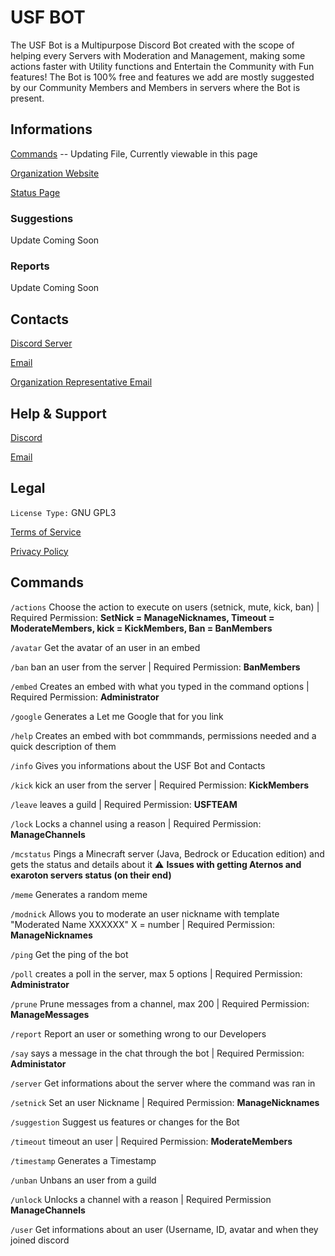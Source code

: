# USF BOT
The USF Bot is a Multipurpose Discord Bot created with the scope of helping every Servers with Moderation and Management, making some actions faster with Utility functions and Entertain the Community with Fun features! The Bot is 100% free and features we add are mostly suggested by our Community Members and Members in servers where the Bot is present.

## Informations
[Commands](https://github.com/USF-Team/USFBOT/blob/main/Commands.md) -- Updating File, Currently viewable in this page

[Organization Website](https://usfteam.pages.dev/)

[Status Page](https://usf.instatus.com/)

### Suggestions
Update Coming Soon
### Reports
Update Coming Soon

## Contacts
[Discord Server](https://dsc.gg/usfteam)

[Email](mailto:usfdiscordteam@gmail.com)

[Organization Representative Email](mailto:robertbelotti06@gmail.com)

## Help & Support

[Discord](https://dsc.gg/usfteam)

[Email](mailto:usfdiscordteam@gmail.com)

## Legal
`License Type:` GNU GPL3

[Terms of Service](https://github.com/USF-Team/USFBOT/blob/main/Terms.md)

[Privacy Policy](https://github.com/USF-Team/USFBOT/blob/main/Privacy.md)

## Commands

`/actions` Choose the action to execute on users (setnick, mute, kick, ban) | Required Permission: **SetNick = ManageNicknames, Timeout = ModerateMembers, kick = KickMembers, Ban = BanMembers**

`/avatar` Get the avatar of an user in an embed

`/ban` ban an user from the server | Required Permission: **BanMembers**

`/embed` Creates an embed with what you typed in the command options | Required Permission: **Administrator**

`/google` Generates a Let me Google that for you link

`/help` Creates an embed with bot commmands, permissions needed and a quick description of them

`/info` Gives you informations about the USF Bot and Contacts

`/kick` kick an user from the server | Required Permission: **KickMembers**

`/leave` leaves a guild | Required Permission: **USFTEAM**

`/lock` Locks a channel using a reason | Required Permission: **ManageChannels**

`/mcstatus` Pings a Minecraft server (Java, Bedrock or Education edition) and gets the status and details about it
⚠️ **Issues with getting Aternos and exaroton servers status (on their end)**

`/meme` Generates a random meme

`/modnick` Allows you to moderate an user nickname with template "Moderated Name XXXXXX" X = number | Required Permission: **ManageNicknames**

`/ping` Get the ping of the bot

`/poll` creates a poll in the server, max 5 options | Required Permission: **Administrator**

`/prune` Prune messages from a channel, max 200 | Required Permission: **ManageMessages**

`/report` Report an user or something wrong to our Developers

`/say` says a message in the chat through the bot | Required Permission: **Administator**

`/server` Get informations about the server where the command was ran in

`/setnick` Set an user Nickname | Required Permission: **ManageNicknames**

`/suggestion` Suggest us features or changes for the Bot

`/timeout` timeout an user | Required Permission: **ModerateMembers**

`/timestamp` Generates a Timestamp

`/unban` Unbans an user from a guild

`/unlock` Unlocks a channel with a reason | Required Permission **ManageChannels**

`/user` Get informations about an user (Username, ID, avatar and when they joined discord
